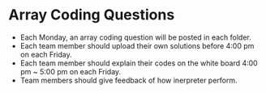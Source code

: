 # Array Coding Questions


+ Each Monday, an array coding question will be posted in each folder.
+ Each team member should upload their own solutions before 4:00 pm on each Friday.
+ Each team member should explain their codes on the white board 4:00 pm ~ 5:00 pm on each Friday.
+ Team members should give feedback of how inerpreter perform.
